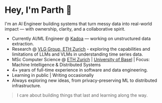 # Hey, I'm Parth 👋

I'm an AI Engineer building systems that turn messy data into real-world impact — with ownership, clarity, and a collaborative spirit.

- Currently AI/ML Engineer @ [Kadoa](https://kadoa.com) — working on unstructured data extraction.
- Research @ [VLG Group, ETH Zurich](https://vlg.inf.ethz.ch) - exploring the capabilities and limitations of LLMs and VLMs in understanding time series data.
- MSc Computer Science @ [ETH Zurich](https://inf.ethz.ch) | [University of Basel](https://www.unibas.ch/en/University/About-University.html) | Focus: Machine Intelligence & Distributed Systems
- 4+ years of full-time experience in software and data engineering.
- Learning in public | Writing occasionally
- Always exploring new ideas, from privacy-preserving ML to distributed infrastructure.

> I care about building things that last and learning along the way.
